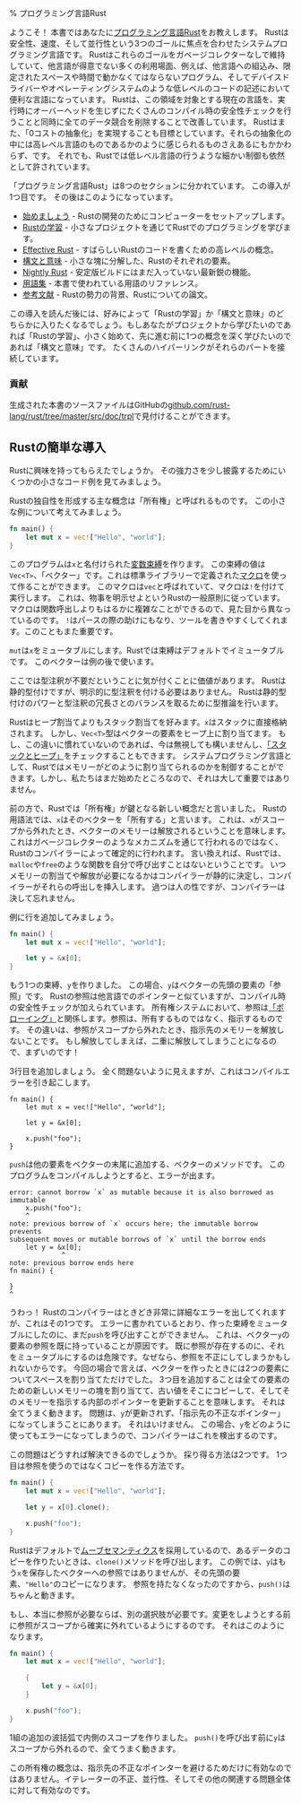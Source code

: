 % プログラミング言語Rust

ようこそ！
本書ではあなたに[プログラミング言語Rust][rust]をお教えします。
Rustは安全性、速度、そして並行性という3つのゴールに焦点を合わせたシステムプログラミング言語です。
Rustはこれらのゴールをガベージコレクターなしで維持していて、他言語が得意でない多くの利用場面、例えば、他言語への組込み、限定されたスペースや時間で動かなくてはならないプログラム、そしてデバイスドライバーやオペレーティングシステムのような低レベルのコードの記述において便利な言語になっています。
Rustは、この領域を対象とする現在の言語を、実行時にオーバーヘッドを生じずにたくさんのコンパイル時の安全性チェックを行うことと同時に全てのデータ競合を削除することで改善しています。
Rustはまた、「0コストの抽象化」を実現することも目標としています。それらの抽象化の中には高レベル言語のものであるかのように感じられるものさえあるにもかかわらず、です。
それでも、Rustでは低レベル言語の行うような細かい制御も依然として許されています。

[rust]: https://www.rust-lang.org

「プログラミング言語Rust」は8つのセクションに分かれています。
この導入が1つ目です。
その後はこのようになっています。

* [始めましょう][gs] - Rustの開発のためにコンピューターをセットアップします。
* [Rustの学習][lr] - 小さなプロジェクトを通じてRustでのプログラミングを学びます。
* [Effective Rust][er] - すばらしいRustのコードを書くための高レベルの概念。
* [構文と意味][ss] - 小さな塊に分解した、Rustのそれぞれの要素。
* [Nightly Rust][nr] - 安定版ビルドにはまだ入っていない最新鋭の機能。
* [用語集][gl] - 本書で使われている用語のリファレンス。
* [参考文献][bi] - Rustの勢力の背景、Rustについての論文。

[gs]: getting-started.html
[lr]: learn-rust.html
[er]: effective-rust.html
[ss]: syntax-and-semantics.html
[nr]: nightly-rust.html
[gl]: glossary.html
[bi]: bibliography.html

この導入を読んだ後には、好みによって「Rustの学習」か「構文と意味」のどちらかに入りたくなるでしょう。もしあなたがプロジェクトから学びたいのであれば「Rustの学習」、小さく始めて、先に進む前に1つの概念を深く学びたいのであれば「構文と意味」です。
たくさんのハイパーリンクがそれらのパートを接続しています。

### 貢献

生成された本書のソースファイルはGitHubの[github.com/rust-lang/rust/tree/master/src/doc/trpl](https://github.com/rust-lang/rust/tree/master/src/doc/trpl)で見付けることができます。

## Rustの簡単な導入

Rustに興味を持ってもらえたでしょうか。
その強力さを少し披露するためにいくつかの小さなコード例を見てみましょう。

Rustの独自性を形成する主な概念は「所有権」と呼ばれるものです。
この小さな例について考えてみましょう。

```rust
fn main() {
    let mut x = vec!["Hello", "world"];
}
```

このプログラムは`x`と名付けられた[変数束縛][var]を作ります。
この束縛の値は`Vec<T>`、「ベクター」です。これは標準ライブラリーで定義された[マクロ][macro]を使って作ることができます。
このマクロは`vec`と呼ばれていて、マクロは`!`を付けて実行します。
これは、物事を明示せよというRustの一般原則に従っています。
マクロは関数呼出しよりもはるかに複雑なことができるので、見た目から異なっているのです。
`!`はパースの際の助けにもなり、ツールを書きやすくしてくれます。このこともまた重要です。

`mut`は`x`をミュータブルにします。Rustでは束縛はデフォルトでイミュータブルです。
このベクターは例の後で使います。

ここでは型注釈が不要だということに気が付くことに価値があります。
Rustは静的型付けですが、明示的に型注釈を付ける必要はありません。
Rustは静的型付けのパワーと型注釈の冗長さとのバランスを取るために型推論を行います。

Rustはヒープ割当てよりもスタック割当てを好みます。`x`はスタックに直接格納されます。
しかし、`Vec<T>`型はベクターの要素をヒープ上に割り当てます。
もし、この違いに慣れていないのであれば、今は無視しても構いませんし、[「スタックとヒープ」][heap]をチェックすることもできます。
システムプログラミング言語として、Rustではメモリーがどのように割り当てられるのかを制御することができます。しかし、私たちはまだ始めたところなので、それは大して重要ではありません。

[var]: variable-bindings.html
[macro]: macros.html
[heap]: the-stack-and-the-heap.html

前の方で、Rustでは「所有権」が鍵となる新しい概念だと言いました。
Rustの用語法では、`x`はそのベクターを「所有する」と言います。
これは、`x`がスコープから外れたとき、ベクターのメモリーは解放されるということを意味します。
これはガベージコレクターのようなメカニズムを通じて行われるのではなく、Rustのコンパイラーによって確定的に行われます。
言い換えれば、Rustでは、`malloc`や`free`のような関数を自分で呼び出すことはないということです。
いつメモリーの割当てや解放が必要になるかはコンパイラーが静的に決定し、コンパイラーがそれらの呼出しを挿入します。
過つは人の性ですが、コンパイラーは決して忘れません。

例に行を追加してみましょう。

```rust
fn main() {
    let mut x = vec!["Hello", "world"];

    let y = &x[0];
}
```

もう1つの束縛、`y`を作りました。
この場合、`y`はベクターの先頭の要素の「参照」です。
Rustの参照は他言語でのポインターと似ていますが、コンパイル時の安全性チェックが加えられています。
所有権システムにおいて、参照は[「ボローイング」][borrowing]と関係します。参照は、所有するものではなく、指示するものです。
その違いは、参照がスコープから外れたとき、指示先のメモリーを解放しないことです。
もし解放してしまえば、二重に解放してしまうことになるので、まずいのです！

[borrowing]: references-and-borrowing.html

3行目を追加しましょう。
全く問題ないように見えますが、これはコンパイルエラーを引き起こします。

```rust,ignore
fn main() {
    let mut x = vec!["Hello", "world"];

    let y = &x[0];

    x.push("foo");
}
```

`push`は他の要素をベクターの末尾に追加する、ベクターのメソッドです。
このプログラムをコンパイルしようとすると、エラーが出ます。

```text
error: cannot borrow `x` as mutable because it is also borrowed as immutable
    x.push("foo");
    ^
note: previous borrow of `x` occurs here; the immutable borrow prevents
subsequent moves or mutable borrows of `x` until the borrow ends
    let y = &x[0];
             ^
note: previous borrow ends here
fn main() {

}
^
```

うわっ！
Rustのコンパイラーはときどき非常に詳細なエラーを出してくれますが、これはその1つです。
エラーに書かれているとおり、作った束縛をミュータブルにしたのに、まだ`push`を呼び出すことができません。
これは、ベクター`y`の要素の参照を既に持っていることが原因です。
既に参照が存在するのに、それをミュータブルにするのは危険です。なぜなら、参照を不正にしてしまうかもしれないからです。
今回の場合で言えば、ベクターを作ったときには2つの要素についてスペースを割り当てただけでした。
3つ目を追加することは全ての要素のための新しいメモリーの塊を割り当てて、古い値をそこにコピーして、そしてそのメモリーを指示する内部のポインターを更新することを意味します。
それは全てうまく動きます。
問題は、`y`が更新されず、「指示先の不正なポインター」になってしまうことにあります。
それはいけません。
この場合、`y`をどのように使ってもエラーになってしまうので、コンパイラーはこれを検出するのです。

この問題はどうすれば解決できるのでしょうか。
採り得る方法は2つです。
1つ目は参照を使うのではなくコピーを作る方法です。

```rust
fn main() {
    let mut x = vec!["Hello", "world"];

    let y = x[0].clone();

    x.push("foo");
}
```

Rustはデフォルトで[ムーブセマンティクス][move]を採用しているので、あるデータのコピーを作りたいときは、`clone()`メソッドを呼び出します。
この例では、`y`はもう`x`を保存したベクターへの参照ではありませんが、その先頭の要素、`"Hello"`のコピーになります。
参照を持たなくなったのですから、`push()`はちゃんと動きます。

[move]: ownership.html#move-semantics

もし、本当に参照が必要ならば、別の選択肢が必要です。変更をしようとする前に参照がスコープから確実に外れているようにするのです。
それはこのようになります。

```rust
fn main() {
    let mut x = vec!["Hello", "world"];

    {
        let y = &x[0];
    }

    x.push("foo");
}
```

1組の追加の波括弧で内側のスコープを作りました。
`push()`を呼び出す前に`y`はスコープから外れるので、全てうまく動きます。

この所有権の概念は、指示先の不正なポインターを避けるためだけに有効なのではありません。イテレーターの不正、並行性、そしてその他の関連する問題全体に対して有効なのです。
